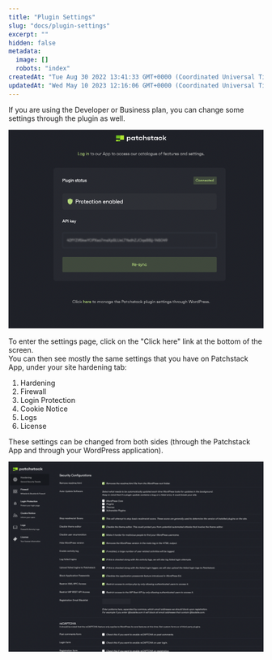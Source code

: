 ```yaml
---
title: "Plugin Settings"
slug: "docs/plugin-settings"
excerpt: ""
hidden: false
metadata: 
  image: []
  robots: "index"
createdAt: "Tue Aug 30 2022 13:41:33 GMT+0000 (Coordinated Universal Time)"
updatedAt: "Wed May 10 2023 12:16:06 GMT+0000 (Coordinated Universal Time)"
---
```

If you are using the Developer or Business plan, you can change some settings through the plugin as well.

![](/src/assets/images/4320597-small-patchstack_plugin_activated.png)

To enter the settings page, click on the "Click here" link at the bottom of the screen.  
You can then see mostly the same settings that you have on Patchstack App, under your site hardening tab:

<ol><li>Hardening</li>
<li>Firewall</li>
<li>Login Protection</li>
<li>Cookie Notice</li>
<li>Logs</li>
<li>License</li>
</ol>

These settings can be changed from both sides (through the Patchstack App and through your WordPress application).

![](/src/assets/images/04b1eb5-small-Patchstack_plugin_settings.png)
